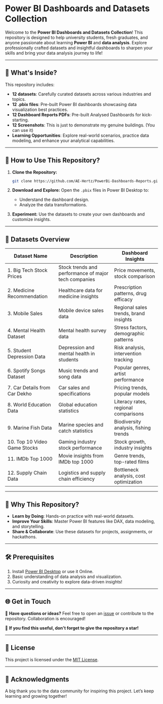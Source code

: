 # Power BI Dashboards and Datasets Collection

Welcome to the **Power BI Dashboards and Datasets Collection**! This repository is designed to help university students, fresh graduates, and anyone passionate about learning **Power BI** and **data analysis**. Explore professionally crafted datasets and insightful dashboards to sharpen your skills and bring your data analysis journey to life!

---

## 🎯 **What's Inside?**
This repository includes:

- **12 datasets**: Carefully curated datasets across various industries and topics.
- **12 .pbix files**: Pre-built Power BI dashboards showcasing data visualization best practices.
- **12 Dashboard Reports PDFs**: Pre-built Analysed Dashboards for kick-starting.
- **12 Screenshots**: This is just to demonstrate my genuine buildings. (You can use it)
- **Learning Opportunities**: Explore real-world scenarios, practice data modeling, and enhance your analytical capabilities.

---

## 🚀 **How to Use This Repository?**

1. **Clone the Repository:**
   ```bash
   git clone https://github.com/AE-Hertz/PowerBi-Dashboards-Reports.git
   ```

2. **Download and Explore:**
   Open the `.pbix` files in Power BI Desktop to:
   - Understand the dashboard design.
   - Analyze the data transformations.

3. **Experiment:**
   Use the datasets to create your own dashboards and customize insights.

---

## 📁 **Datasets Overview**

| Dataset Name                | Description                              | Dashboard Insights                     |
|-----------------------------|------------------------------------------|----------------------------------------|
| 1. Big Tech Stock Prices    | Stock trends and performance of major tech companies | Price movements, stock comparison      |
| 2. Medicine Recommendation  | Healthcare data for medicine insights    | Prescription patterns, drug efficacy   |
| 3. Mobile Sales             | Mobile device sales data                 | Regional sales trends, brand insights  |
| 4. Mental Health Dataset    | Mental health survey data                | Stress factors, demographic patterns   |
| 5. Student Depression Data  | Depression and mental health in students| Risk analysis, intervention tracking   |
| 6. Spotify Songs Dataset    | Music trends and song data               | Popular genres, artist performance     |
| 7. Car Details from Car Dekho| Car sales and specifications            | Pricing trends, popular models         |
| 8. World Education Data     | Global education statistics              | Literacy rates, regional comparisons   |
| 9. Marine Fish Data         | Marine species and catch statistics      | Biodiversity analysis, fishing trends  |
| 10. Top 10 Video Game Stocks| Gaming industry stock performance        | Stock growth, industry insights        |
| 11. IMDb Top 1000           | Movie insights from IMDb top 1000        | Genre trends, top-rated films          |
| 12. Supply Chain Data       | Logistics and supply chain efficiency    | Bottleneck analysis, cost optimization |

---

## 🌟 **Why This Repository?**

- **Learn by Doing**: Hands-on practice with real-world datasets.
- **Improve Your Skills**: Master Power BI features like DAX, data modeling, and storytelling.
- **Share & Collaborate**: Use these datasets for projects, assignments, or hackathons.

---

## 🛠️ **Prerequisites**

1. Install [Power BI Desktop](https://powerbi.microsoft.com/desktop/) or use it Online.
2. Basic understanding of data analysis and visualization.
3. Curiosity and creativity to explore data-driven insights!

---

## 🌐 **Get in Touch**

💬 **Have questions or ideas?** Feel free to open an [issue](https://github.com/yourusername/powerbi-datasets/issues) or contribute to the repository. Collaboration is encouraged!

🌟 **If you find this useful, don't forget to give the repository a star!**

---

## 📜 **License**
This project is licensed under the [MIT License](LICENSE).

---

## 🙌 **Acknowledgments**
A big thank you to the data community for inspiring this project. Let’s keep learning and growing together!

